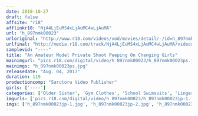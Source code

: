 ```yaml
---
date: 2018-10-27
draft: false
affsite: "r18"
afflinkr18: "NjA4LjEuMS4xLjAuMC4wLjAuMA"
url: "h_897nmk00023"
urloriginal: "http://www.r18.com/videos/vod/movies/detail/-/id=h_897nmk00023"
urlfinal: "http://media.r18.com/track/NjA4LjEuMS4xLjAuMC4wLjAuMA/videos/vod/movies/detail/-/id=h_897nmk00023"
samplevid: "----"
title: "An Amateur Model Private Shoot Peeping On Changing Girls"
mainimgurl: "pics.r18.com/digital/video/h_897nmk00023/h_897nmk00023ps.jpg"
mainimgs: "h_897nmk00023ps.jpg"
releasedate: "Aug. 04, 2017"
duration: 119
productioncomp: "Sarutoru Video Publisher"
girls: ['----']
categories: ['Older Sister', 'Gym Clothes', 'School Swimsuits', 'Lingerie', 'Leotards', 'Other Fetishes', 'Panty Shot', 'Voyeur', 'Amateur', 'Hi-Def']
imgurls: ['pics.r18.com/digital/video/h_897nmk00023/h_897nmk00023jp-1.jpg', 'pics.r18.com/digital/video/h_897nmk00023/h_897nmk00023jp-2.jpg', 'pics.r18.com/digital/video/h_897nmk00023/h_897nmk00023jp-3.jpg', 'pics.r18.com/digital/video/h_897nmk00023/h_897nmk00023jp-4.jpg', 'pics.r18.com/digital/video/h_897nmk00023/h_897nmk00023jp-5.jpg', 'pics.r18.com/digital/video/h_897nmk00023/h_897nmk00023jp-6.jpg', 'pics.r18.com/digital/video/h_897nmk00023/h_897nmk00023jp-7.jpg', 'pics.r18.com/digital/video/h_897nmk00023/h_897nmk00023jp-8.jpg', 'pics.r18.com/digital/video/h_897nmk00023/h_897nmk00023jp-9.jpg', 'pics.r18.com/digital/video/h_897nmk00023/h_897nmk00023jp-10.jpg', 'pics.r18.com/digital/video/h_897nmk00023/h_897nmk00023jp-11.jpg', 'pics.r18.com/digital/video/h_897nmk00023/h_897nmk00023jp-12.jpg', 'pics.r18.com/digital/video/h_897nmk00023/h_897nmk00023jp-13.jpg', 'pics.r18.com/digital/video/h_897nmk00023/h_897nmk00023jp-14.jpg', 'pics.r18.com/digital/video/h_897nmk00023/h_897nmk00023jp-15.jpg', 'pics.r18.com/digital/video/h_897nmk00023/h_897nmk00023jp-16.jpg', 'pics.r18.com/digital/video/h_897nmk00023/h_897nmk00023jp-17.jpg', 'pics.r18.com/digital/video/h_897nmk00023/h_897nmk00023jp-18.jpg', 'pics.r18.com/digital/video/h_897nmk00023/h_897nmk00023jp-19.jpg', 'pics.r18.com/digital/video/h_897nmk00023/h_897nmk00023jp-20.jpg']
imgs: ['h_897nmk00023jp-1.jpg', 'h_897nmk00023jp-2.jpg', 'h_897nmk00023jp-3.jpg', 'h_897nmk00023jp-4.jpg', 'h_897nmk00023jp-5.jpg', 'h_897nmk00023jp-6.jpg', 'h_897nmk00023jp-7.jpg', 'h_897nmk00023jp-8.jpg', 'h_897nmk00023jp-9.jpg', 'h_897nmk00023jp-10.jpg', 'h_897nmk00023jp-11.jpg', 'h_897nmk00023jp-12.jpg', 'h_897nmk00023jp-13.jpg', 'h_897nmk00023jp-14.jpg', 'h_897nmk00023jp-15.jpg', 'h_897nmk00023jp-16.jpg', 'h_897nmk00023jp-17.jpg', 'h_897nmk00023jp-18.jpg', 'h_897nmk00023jp-19.jpg', 'h_897nmk00023jp-20.jpg']
---
```

